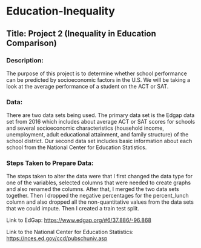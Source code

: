 # Education-Inequality

## Title: Project 2 (Inequality in Education Comparison)

### Description:
The purpose of this project is to determine whether school performance can be predicted by socioeconomic factors in the U.S. We will be taking a look at the average performance of a student on the ACT or SAT.

### Data:
There are two data sets being used. The primary data set is the Edgap data set from 2016 which includes about average ACT or SAT scores for schools and several socioeconomic characteristics (household income, unemployment, adult educational attainment, and family structure) of the school district.
Our second data set includes basic information about each school from the National Center for Education Statistics.

### Steps Taken to Prepare Data:
The steps taken to alter the data were that I first changed the data type for one of the variables, selected columns that were needed to create graphs and also renamed the columns. After that, I merged the two data sets together. Then I dropped the negative percentages for the percent_lunch column and also dropped all the non-quantitative values from the data sets that we could impute. Then I created a train test split.

Link to EdGap: https://www.edgap.org/#6/37.886/-96.868

Link to the National Center for Education Statistics: https://nces.ed.gov/ccd/pubschuniv.asp
